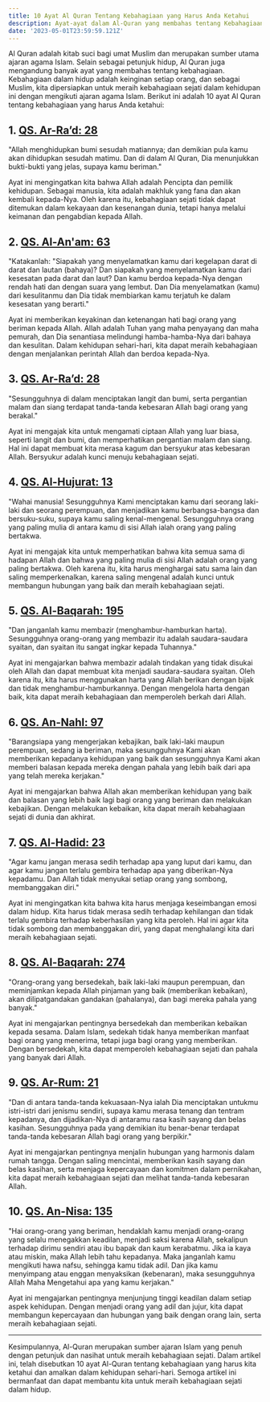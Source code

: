```yaml
---
title: 10 Ayat Al Quran Tentang Kebahagiaan yang Harus Anda Ketahui
description: Ayat-ayat dalam Al-Quran yang membahas tentang Kebahagiaan
date: '2023-05-01T23:59:59.121Z'
---
```


Al Quran adalah kitab suci bagi umat Muslim dan merupakan sumber utama ajaran agama Islam. Selain sebagai petunjuk hidup, Al Quran juga mengandung banyak ayat yang membahas tentang kebahagiaan. Kebahagiaan dalam hidup adalah keinginan setiap orang, dan sebagai Muslim, kita dipersiapkan untuk meraih kebahagiaan sejati dalam kehidupan ini dengan mengikuti ajaran agama Islam. Berikut ini adalah 10 ayat Al Quran tentang kebahagiaan yang harus Anda ketahui:

## 1. [QS. Ar-Ra’d: 28](https://www.baca-quran.id/surah/13/28/)

"Allah menghidupkan bumi sesudah matiannya; dan demikian pula kamu akan dihidupkan sesudah matimu. Dan di dalam Al Quran, Dia menunjukkan bukti-bukti yang jelas, supaya kamu beriman."

Ayat ini mengingatkan kita bahwa Allah adalah Pencipta dan pemilik kehidupan. Sebagai manusia, kita adalah makhluk yang fana dan akan kembali kepada-Nya. Oleh karena itu, kebahagiaan sejati tidak dapat ditemukan dalam kekayaan dan kesenangan dunia, tetapi hanya melalui keimanan dan pengabdian kepada Allah.

## 2. [QS. Al-An'am: 63](https://www.baca-quran.id/surah/6/63/)

"Katakanlah: "Siapakah yang menyelamatkan kamu dari kegelapan darat di darat dan lautan (bahaya)? Dan siapakah yang menyelamatkan kamu dari kesesatan pada darat dan laut? Dan kamu berdoa kepada-Nya dengan rendah hati dan dengan suara yang lembut. Dan Dia menyelamatkan (kamu) dari kesulitanmu dan Dia tidak membiarkan kamu terjatuh ke dalam kesesatan yang berarti."

Ayat ini memberikan keyakinan dan ketenangan hati bagi orang yang beriman kepada Allah. Allah adalah Tuhan yang maha penyayang dan maha pemurah, dan Dia senantiasa melindungi hamba-hamba-Nya dari bahaya dan kesulitan. Dalam kehidupan sehari-hari, kita dapat meraih kebahagiaan dengan menjalankan perintah Allah dan berdoa kepada-Nya.

## 3. [QS. Ar-Ra’d: 28](https://www.baca-quran.id/surah/13/28/)

"Sesungguhnya di dalam menciptakan langit dan bumi, serta pergantian malam dan siang terdapat tanda-tanda kebesaran Allah bagi orang yang berakal."

Ayat ini mengajak kita untuk mengamati ciptaan Allah yang luar biasa, seperti langit dan bumi, dan memperhatikan pergantian malam dan siang. Hal ini dapat membuat kita merasa kagum dan bersyukur atas kebesaran Allah. Bersyukur adalah kunci menuju kebahagiaan sejati.

## 4. [QS. Al-Hujurat: 13](https://www.baca-quran.id/surah/49/13/)

"Wahai manusia! Sesungguhnya Kami menciptakan kamu dari seorang laki-laki dan seorang perempuan, dan menjadikan kamu berbangsa-bangsa dan bersuku-suku, supaya kamu saling kenal-mengenal. Sesungguhnya orang yang paling mulia di antara kamu di sisi Allah ialah orang yang paling bertakwa.

Ayat ini mengajak kita untuk memperhatikan bahwa kita semua sama di hadapan Allah dan bahwa yang paling mulia di sisi Allah adalah orang yang paling bertakwa. Oleh karena itu, kita harus menghargai satu sama lain dan saling memperkenalkan, karena saling mengenal adalah kunci untuk membangun hubungan yang baik dan meraih kebahagiaan sejati.

## 5. [QS. Al-Baqarah: 195](https://www.baca-quran.id/surah/2/195/)

"Dan janganlah kamu membazir (menghambur-hamburkan harta). Sesungguhnya orang-orang yang membazir itu adalah saudara-saudara syaitan, dan syaitan itu sangat ingkar kepada Tuhannya."

Ayat ini mengajarkan bahwa membazir adalah tindakan yang tidak disukai oleh Allah dan dapat membuat kita menjadi saudara-saudara syaitan. Oleh karena itu, kita harus menggunakan harta yang Allah berikan dengan bijak dan tidak menghambur-hamburkannya. Dengan mengelola harta dengan baik, kita dapat meraih kebahagiaan dan memperoleh berkah dari Allah.

## 6. [QS. An-Nahl: 97](https://www.baca-quran.id/surah/16/97/)

"Barangsiapa yang mengerjakan kebajikan, baik laki-laki maupun perempuan, sedang ia beriman, maka sesungguhnya Kami akan memberikan kepadanya kehidupan yang baik dan sesungguhnya Kami akan memberi balasan kepada mereka dengan pahala yang lebih baik dari apa yang telah mereka kerjakan."

Ayat ini mengajarkan bahwa Allah akan memberikan kehidupan yang baik dan balasan yang lebih baik lagi bagi orang yang beriman dan melakukan kebajikan. Dengan melakukan kebaikan, kita dapat meraih kebahagiaan sejati di dunia dan akhirat.

## 7. [QS. Al-Hadid: 23](https://www.baca-quran.id/surah/57/23/)

"Agar kamu jangan merasa sedih terhadap apa yang luput dari kamu, dan agar kamu jangan terlalu gembira terhadap apa yang diberikan-Nya kepadamu. Dan Allah tidak menyukai setiap orang yang sombong, membanggakan diri."

Ayat ini mengingatkan kita bahwa kita harus menjaga keseimbangan emosi dalam hidup. Kita harus tidak merasa sedih terhadap kehilangan dan tidak terlalu gembira terhadap keberhasilan yang kita peroleh. Hal ini agar kita tidak sombong dan membanggakan diri, yang dapat menghalangi kita dari meraih kebahagiaan sejati.

## 8. [QS. Al-Baqarah: 274](https://www.baca-quran.id/surah/2/274/)

"Orang-orang yang bersedekah, baik laki-laki maupun perempuan, dan meminjamkan kepada Allah pinjaman yang baik (memberikan kebaikan), akan dilipatgandakan gandakan (pahalanya), dan bagi mereka pahala yang banyak."

Ayat ini mengajarkan pentingnya bersedekah dan memberikan kebaikan kepada sesama. Dalam Islam, sedekah tidak hanya memberikan manfaat bagi orang yang menerima, tetapi juga bagi orang yang memberikan. Dengan bersedekah, kita dapat memperoleh kebahagiaan sejati dan pahala yang banyak dari Allah.

## 9. [QS. Ar-Rum: 21](https://www.baca-quran.id/surah/30/21)

"Dan di antara tanda-tanda kekuasaan-Nya ialah Dia menciptakan untukmu istri-istri dari jenismu sendiri, supaya kamu merasa tenang dan tentram kepadanya, dan dijadikan-Nya di antaramu rasa kasih sayang dan belas kasihan. Sesungguhnya pada yang demikian itu benar-benar terdapat tanda-tanda kebesaran Allah bagi orang yang berpikir."

Ayat ini mengajarkan pentingnya menjalin hubungan yang harmonis dalam rumah tangga. Dengan saling mencintai, memberikan kasih sayang dan belas kasihan, serta menjaga kepercayaan dan komitmen dalam pernikahan, kita dapat meraih kebahagiaan sejati dan melihat tanda-tanda kebesaran Allah.

## 10. [QS. An-Nisa: 135](https://www.baca-quran.id/surah/4/135/)

"Hai orang-orang yang beriman, hendaklah kamu menjadi orang-orang yang selalu menegakkan keadilan, menjadi saksi karena Allah, sekalipun terhadap dirimu sendiri atau ibu bapak dan kaum kerabatmu. Jika ia kaya atau miskin, maka Allah lebih tahu kepadanya. Maka janganlah kamu mengikuti hawa nafsu, sehingga kamu tidak adil. Dan jika kamu menyimpang atau enggan menyaksikan (kebenaran), maka sesungguhnya Allah Maha Mengetahui apa yang kamu kerjakan."

Ayat ini mengajarkan pentingnya menjunjung tinggi keadilan dalam setiap aspek kehidupan. Dengan menjadi orang yang adil dan jujur, kita dapat membangun kepercayaan dan hubungan yang baik dengan orang lain, serta meraih kebahagiaan sejati.

---

Kesimpulannya, Al-Quran merupakan sumber ajaran Islam yang penuh dengan petunjuk dan nasihat untuk meraih kebahagiaan sejati. Dalam artikel ini, telah disebutkan 10 ayat Al-Quran tentang kebahagiaan yang harus kita ketahui dan amalkan dalam kehidupan sehari-hari. Semoga artikel ini bermanfaat dan dapat membantu kita untuk meraih kebahagiaan sejati dalam hidup.